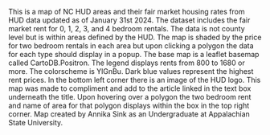 This is a map of NC HUD areas and their fair market housing rates from HUD data updated as of January 31st 2024. The dataset includes the fair market rent for 0, 1, 2, 3, 
and 4 bedroom rentals. The data is not county level but is within areas defined by the HUD. The map is shaded by the price for two bedroom rentals in each area but upon
clicking a polygon the data for each type should display in a popup. The base map is a leaflet basemap called CartoDB.Positron. The legend displays rents from 800 to 1680 or more. 
The colorscheme is YlGnBu. Dark blue values represent the highest rent prices. In the bottom left corner there is an image of the HUD logo. This map was made to compliment and add
to the article linked in the text box underneath the title. Upon hovering over a polygon the two bedroom rent and name of area for that polygon displays within the box in the top
right corner. Map created by Annika Sink as an Undergraduate at Appalachian State University.
